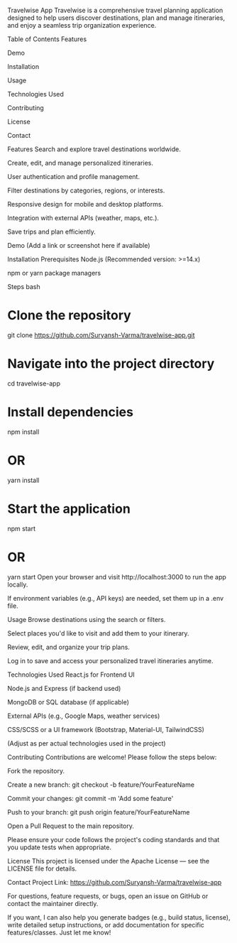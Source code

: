 Travelwise App
Travelwise is a comprehensive travel planning application designed to help users discover destinations, plan and manage itineraries, and enjoy a seamless trip organization experience.

Table of Contents
Features

Demo

Installation

Usage

Technologies Used

Contributing

License

Contact

Features
Search and explore travel destinations worldwide.

Create, edit, and manage personalized itineraries.

User authentication and profile management.

Filter destinations by categories, regions, or interests.

Responsive design for mobile and desktop platforms.

Integration with external APIs (weather, maps, etc.).

Save trips and plan efficiently.

Demo
(Add a link or screenshot here if available)

Installation
Prerequisites
Node.js (Recommended version: >=14.x)

npm or yarn package managers

Steps
bash
# Clone the repository
git clone https://github.com/Suryansh-Varma/travelwise-app.git

# Navigate into the project directory
cd travelwise-app

# Install dependencies
npm install
# OR
yarn install

# Start the application
npm start
# OR
yarn start
Open your browser and visit http://localhost:3000 to run the app locally.

If environment variables (e.g., API keys) are needed, set them up in a .env file.

Usage
Browse destinations using the search or filters.

Select places you'd like to visit and add them to your itinerary.

Review, edit, and organize your trip plans.

Log in to save and access your personalized travel itineraries anytime.

Technologies Used
React.js for Frontend UI

Node.js and Express (if backend used)

MongoDB or SQL database (if applicable)

External APIs (e.g., Google Maps, weather services)

CSS/SCSS or a UI framework (Bootstrap, Material-UI, TailwindCSS)

(Adjust as per actual technologies used in the project)

Contributing
Contributions are welcome! Please follow the steps below:

Fork the repository.

Create a new branch: git checkout -b feature/YourFeatureName

Commit your changes: git commit -m 'Add some feature'

Push to your branch: git push origin feature/YourFeatureName

Open a Pull Request to the main repository.

Please ensure your code follows the project's coding standards and that you update tests when appropriate.

License
This project is licensed under the Apache License — see the LICENSE file for details.

Contact
Project Link: https://github.com/Suryansh-Varma/travelwise-app

For questions, feature requests, or bugs, open an issue on GitHub or contact the maintainer directly.

If you want, I can also help you generate badges (e.g., build status, license), write detailed setup instructions, or add documentation for specific features/classes. Just let me know!
